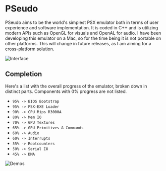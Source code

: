 # PSeudo
PSeudo aims to be the world's simplest PSX emulator both in terms of user experience and software implementation. It is coded in C++ and is utilizing modern APIs such as OpenGL for visuals and OpenAL for audio. I have been developing this emulator on a Mac, so for the time being it is not portable on other platforms. This will change in future releases, as I am aiming for a cross-platform solution.

![Interface](https://raw.githubusercontent.com/dkoluris/pseudo/master/Resources/Interface.jpg)

## Completion
Here's a list with the overall progress of the emulator, broken down in distinct parts. Components with 0% progress are not listed.
* `95% -> BIOS Bootstrap`
* `95% -> PSX-EXE Loader`
* `90% -> CPU Mips R3000A`
* `80% -> Mem IO`
* `70% -> GPU Textures`
* `65% -> GPU Primitives & Commands`
* `60% -> Audio`
* `60% -> Interrupts`
* `55% -> Rootcounters`
* `50% -> Serial IO`
* `45% -> DMA`

![Demos](https://raw.githubusercontent.com/dkoluris/pseudo/master/Resources/Demos.jpg)
